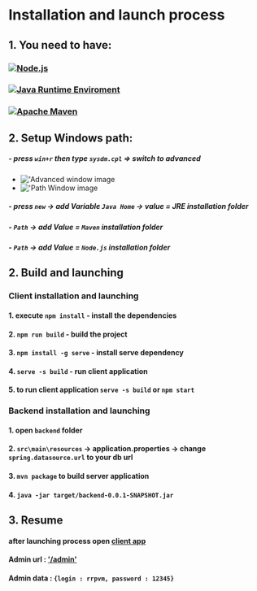 # Installation and launch process
## 1. You need to have:

###      [![Node.js](https://img.shields.io/badge/Node.js-16.50.0%20LTS%20-brightgreen?style=for-the-badge&logo=Node.js&color=red&labelColor=252525)](https://nodejs.org/dist/v16.15.0/node-v16.15.0-x64.msi)
###      [![Java Runtime Enviroment](https://img.shields.io/badge/JRE-18-brightgreen?style=for-the-badge&logo=Java&color=red&labelColor=252525)](https://www.oracle.com/java/technologies/downloads/)
###      [![Apache Maven](https://img.shields.io/badge/Maven-3.8.5-brightgreen?style=for-the-badge&logo=ApacheMaven&color=red&labelColor=252525)](https://maven.apache.org/download.cgi)
## 2. Setup Windows path:
##### - press `win+r` then type `sysdm.cpl` => switch to advanced
- !['Advanced window image](https://www.poftut.com/wp-content/uploads/2019/05/img_5ce7fea9e56d0.png)
- !['Path Window image](https://www.poftut.com/wp-content/uploads/2019/05/img_5ce7fed4ad154.png)
##### - press `new` -> add Variable `Java Home` -> value = JRE installation folder

##### - `Path` -> add Value = `Maven` installation folder

##### - `Path` -> add Value = `Node.js` installation folder

## 2. Build and launching

### Client installation and launching

#### 1. execute `npm install` - install the dependencies
#### 2. `npm run build` - build the project
#### 3. `npm install -g serve` - install serve dependency
#### 4. `serve -s build` - run client application
#### 5. to run client application  `serve -s build` or `npm start`

### Backend installation and launching

#### 1. open `backend` folder
#### 2. `src\main\resources` -> application.properties -> change `spring.datasource.url` to your db url
#### 3. `mvn package` to build server application
#### 4. `java -jar target/backend-0.0.1-SNAPSHOT.jar`

## 3. Resume
#### after launching process open [client app]('http://localhost:3000')
#### Admin url : ['/admin']('http://localhost:3000/admin')
#### Admin data : `{login : rrpvm, password : 12345}`
